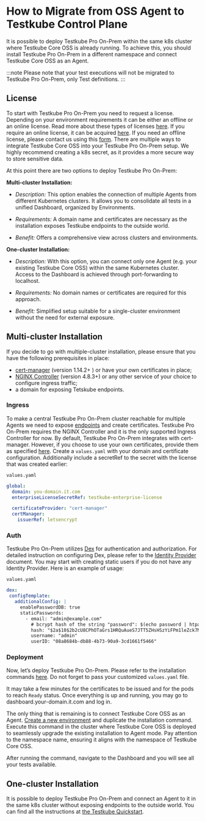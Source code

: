 # How to Migrate from OSS Agent to Testkube Control Plane

It is possible to deploy Testkube Pro On-Prem within the same k8s cluster where Testkube Core OSS is already running. To achieve this, you should install Testkube Pro On-Prem in a different namespace and connect Testkube Core OSS as an Agent.

:::note
Please note that your test executions will not be migrated to Testkube Pro On-Prem, only Test definitions.
:::

## License

To start with Testkube Pro On-Prem you need to request a license. Depending on your environment requirements it can be either an offline or an online license. Read more about these types of licenses [here](https://docs.testkube.io/testkube-pro-on-prem/articles/usage-guide#license). If you require an online license, it can be acquired [here](https://testkube.io/get-started). If you need an offline license, please contact us using this [form](https://testkube.io/contact).
There are multiple ways to integrate Testkube Core OSS into your Testkube Pro On-Prem setup. We highly recommend creating a k8s secret, as it provides a more secure way to store sensitive data.

At this point there are two options to deploy Testkube Pro On-Prem:

**Multi-cluster Installation:**

- *Description:* This option enables the connection of multiple Agents from different Kubernetes clusters. It allows you to consolidate all tests in a unified Dashboard, organized by Environments.

- *Requirements:* A domain name and certificates are necessary as the installation exposes Testkube endpoints to the outside world.

- *Benefit:* Offers a comprehensive view across clusters and environments.

**One-cluster Installation:**

- *Description:* With this option, you can connect only one Agent (e.g. your existing Testkube Core OSS) within the same Kubernetes cluster. Access to the Dashboard is achieved through port-forwarding to localhost.

- *Requirements:* No domain names or certificates are required for this approach.

- *Benefit:* Simplified setup suitable for a single-cluster environment without the need for external exposure.

## Multi-cluster Installation

If you decide to go with multiple-cluster installation, please ensure that you have the following prerequisites in place:

- [cert-manager](https://cert-manager.io/docs/installation/) (version 1.14.2+ ) or have your own certificates in place;
- [NGINX Controller](https://kubernetes.github.io/ingress-nginx/user-guide/nginx-configuration/) (version 4.8.3+) or any other service of your choice to configure ingress traffic;
- a domain for exposing Tetskube endpoints.

### Ingress

To make a central Testkube Pro On-Prem cluster reachable for multiple Agents we need to expose [endpoints](https://docs.testkube.io/testkube-pro-on-prem/articles/usage-guide#domain) and create certificates.
Testkube Pro On-Prem requires the NGINX Controller and it is the only supported Ingress Controller for now. By default, Testkube Pro On-Prem integrates with cert-manager. However, if you choose to use your own certificates, provide them as specified [here](https://docs.testkube.io/testkube-pro-on-prem/articles/usage-guide#tls).
Create a `values.yaml` with your domain and certificate configuration. Additionally include a secretRef to the secret with the license that was created earlier:

`values.yaml`
```yaml
global:
  domain: you-domain.it.com
  enterpriseLicenseSecretRef: testkube-enterprise-license

  certificateProvider: "cert-manager"
  certManager:
    issuerRef: letsencrypt

```

### Auth

Testkube Pro On-Prem utilizes [Dex](https://dexidp.io/) for authentication and authorization. For detailed instruction on configuring Dex, please refer to the [Identity Provider](https://docs.testkube.io/testkube-pro-on-prem/articles/auth) document. You may start with creating static users if you do not have any Identity Provider. Here is an example of usage:

`values.yaml`
```yaml
dex:
 configTemplate:
   additionalConfig: |
     enablePasswordDB: true
     staticPasswords:
       - email: "admin@example.com"
         # bcrypt hash of the string "password": $(echo password | htpasswd -BinC 10 admin | cut -d: -f2)
         hash: "$2a$10$2b2cU8CPhOTaGrs1HRQuAueS7JTT5ZHsHSzYiFPm1leZck7Mc8T4W"
         username: "admin"
         userID: "08a8684b-db88-4b73-90a9-3cd1661f5466"

```

### Deployment

Now, let’s deploy Testkube Pro On-Prem. Please refer to the installation commands [here](https://docs.testkube.io/testkube-pro-on-prem/articles/usage-guide#installation). Do not forget to pass your customized `values.yaml` file.

It may take a few minutes for the certificates to be issued and for the pods to reach `Ready` status. Once everything is up and running, you may go to dashboard.your-domain.it.com and log in.

The only thing that is remaining is to connect Testkube Core OSS as an Agent. [Create a new environment](https://docs.testkube.io/testkube-pro/articles/environment-management#creating-a-new-environment) and duplicate the installation command. Execute this command in the cluster where Testkube Core OSS is deployed to seamlessly upgrade the existing installation to Agent mode. Pay attention to the namespace name, ensuring it aligns with the namespace of Testkube Core OSS.

After running the command, navigate to the Dashboard and you will see all your tests available.

## One-cluster Installation

It is possible to deploy Testkube Pro On-Prem and connect an Agent to it in the same k8s cluster without exposing endpoints to the outside world. You can find all the instructions at [the Testkube Quickstart](../../articles/tutorial/quickstart).
